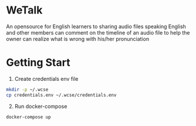 # WeTalk
An opensource for English learners to sharing audio files speaking English and other members can comment on the timeline of an audio file to help the owner can realize what is wrong with his/her pronunciation

# Getting Start

1. Create credentials env file
```bash
mkdir -p ~/.wcse
cp credentials.env ~/.wcse/credentials.env
```

2. Run docker-compose
```bash
docker-compose up
```
